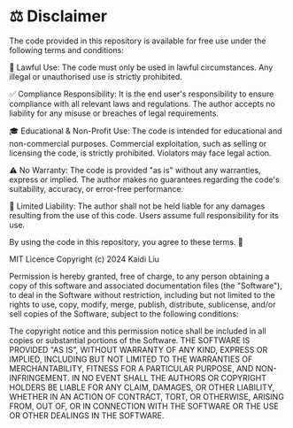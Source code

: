 # **⚖️ Disclaimer**
The code provided in this repository is available for free use under the following terms and conditions:

📜 Lawful Use:
The code must only be used in lawful circumstances. Any illegal or unauthorised use is strictly prohibited.

✅ Compliance Responsibility:
It is the end user's responsibility to ensure compliance with all relevant laws and regulations. The author accepts no liability for any misuse or breaches of legal requirements.

🎓 Educational & Non-Profit Use:
The code is intended for educational and non-commercial purposes. Commercial exploitation, such as selling or licensing the code, is strictly prohibited. Violators may face legal action.

⚠️ No Warranty:
The code is provided "as is" without any warranties, express or implied. The author makes no guarantees regarding the code's suitability, accuracy, or error-free performance.

🚫 Limited Liability:
The author shall not be held liable for any damages resulting from the use of this code. Users assume full responsibility for its use.

By using the code in this repository, you agree to these terms. 🙌

MIT Licence
Copyright (c) 2024 Kaidi Liu

Permission is hereby granted, free of charge, to any person obtaining a copy of this software and associated documentation files (the "Software"), to deal in the Software without restriction, including but not limited to the rights to use, copy, modify, merge, publish, distribute, sublicense, and/or sell copies of the Software, subject to the following conditions:

The copyright notice and this permission notice shall be included in all copies or substantial portions of the Software.
THE SOFTWARE IS PROVIDED "AS IS", WITHOUT WARRANTY OF ANY KIND, EXPRESS OR IMPLIED, INCLUDING BUT NOT LIMITED TO THE WARRANTIES OF MERCHANTABILITY, FITNESS FOR A PARTICULAR PURPOSE, AND NON-INFRINGEMENT. IN NO EVENT SHALL THE AUTHORS OR COPYRIGHT HOLDERS BE LIABLE FOR ANY CLAIM, DAMAGES, OR OTHER LIABILITY, WHETHER IN AN ACTION OF CONTRACT, TORT, OR OTHERWISE, ARISING FROM, OUT OF, OR IN CONNECTION WITH THE SOFTWARE OR THE USE OR OTHER DEALINGS IN THE SOFTWARE.

